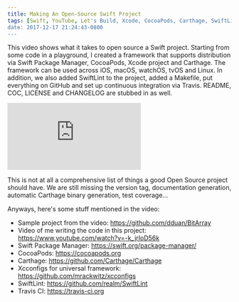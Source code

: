 ```yaml
---
title: Making An Open-Source Swift Project
tags: [Swift, YouTube, Let's Build, Xcode, CocoaPods, Carthage, SwiftLint, iOS, tvOS, macOS, watchOS]
date: 2017-12-17 21:24:43-0800
---
```


This video shows what it takes to open source a Swift project. Starting from some code in a playground,
I created a framework that supports distribution via Swift Package Manager, CocoaPods, Xcode project and
Carthage. The framework can be used across iOS, macOS, watchOS, tvOS and Linux. In addition, we also added
SwiftLint to the project, added a Makefile, put everything on GitHub and set up continuous integration via
Travis. README, COC, LICENSE and CHANGELOG are stubbed in as well.

<div class="video-container">
    <iframe src="https://www.youtube.com/embed/pA0T1CdqMt8" frameborder="0" gesture="media" allow="encrypted-media" allowfullscreen></iframe>
</div>

This is not at all a comprehensive list of things a good Open Source project should have. We are still missing
the version tag, documentation generation, automatic Carthage binary generation, test coverage...

Anyways, here's some stuff mentioned in the video:

* Sample project from the video: <https://github.com/dduan/BitArray>
* Video of me writing the code in this project: <https://www.youtube.com/watch?v=-k_jrIoD56k>
* Swift Package Manager: <https://swift.org/package-manager/>
* CocoaPods: <https://cocoapods.org>
* Carthage: <https://github.com/Carthage/Carthage>
* Xcconfigs for universal framework: <https://github.com/mrackwitz/xcconfigs>
* SwiftLint: <https://github.com/realm/SwiftLint>
* Travis CI: <https://travis-ci.org>

